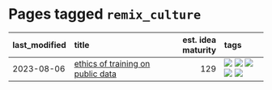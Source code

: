 # Pages tagged `remix_culture`

|last_modified|title|est. idea maturity|tags
|:---|:---|---:|:---|
|2023-08-06|[ethics of training on public data](../ethics_of_public_data.md)|129|[![](https://img.shields.io/badge/tag-ai_ethics-254eb)](../tags/ai_ethics.md) [![](https://img.shields.io/badge/tag-ethics-fde018)](../tags/ethics.md) [![](https://img.shields.io/badge/tag-fair_use-d3fceb)](../tags/fair_use.md) [![](https://img.shields.io/badge/tag-philosophy-3c7f53)](../tags/philosophy.md) [![](https://img.shields.io/badge/tag-remix_culture-e13c2b)](../tags/remix_culture.md)|